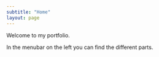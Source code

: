 ```yaml
---
subtitle: "Home"
layout: page
---
```

Welcome to my portfolio. 

In the menubar on the left you can find the different parts.